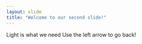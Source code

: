 ```yaml
---
layout: slide
title: "Welcome to our second slide!"
---
```

Light is what we need
Use the left arrow to go back!
